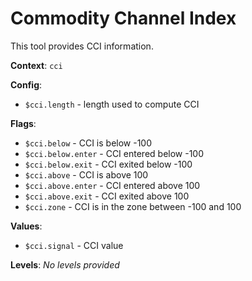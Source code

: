 # Commodity Channel Index

This tool provides CCI information.

**Context**: `cci`

**Config**:
*	`$cci.length`  - length used to compute CCI

**Flags**:
*	`$cci.below`        - CCI is below -100
*   `$cci.below.enter`  - CCI entered below -100
*   `$cci.below.exit`   - CCI exited below -100
*   `$cci.above`        - CCI is above 100
*   `$cci.above.enter`  - CCI entered above 100
*   `$cci.above.exit`   - CCI exited above 100
*   `$cci.zone`         - CCI is in the zone between -100 and 100

**Values**:
*	`$cci.signal`       - CCI value

**Levels**:
_No levels provided_
